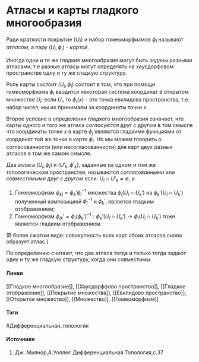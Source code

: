 # Атласы и карты гладкого многообразия
Ради краткости покрытие $\{U_{i}\}$ и набор гомеоморфизмов $\phi_{i}$ называют *атласом*, а пару $(U_{i},\phi_{i})$ - *картой*.

Иногда одни и те же гладкие многообразия могут быть заданы разными атласами, т.е разные атласы могут определять на хаусдорфовом пространстве одну и ту же гладкую структуру.

Роль карты состоит $(U_{i},\phi_{i})$ состоит в том, что при помощи гомеоморфизма $\phi_{i}$ вводится некоторая система координат в открытом множестве $U_{i}$: если $U_{i}$, то $\phi_{i}(x)$ - это точка евклидова пространства, т.е. набор чисел; мы их принимаем за координаты точки $x$.

Второе условие в определении гладкого многообразия означает, что карты одного и того же атласа *согласуются* друг с другом в том смысле что координаты точки $x$ в карте $\phi_{j}$ являются гладкими функциями от координат той же точки в карте $\phi_{i}$. Но мы можем говорить о согласованности (или несогласованности) для карт двух разных атласов в том же самом смысле.

Два атласа $(U_{i},\phi_{i})$ и $(U'_{k},\phi'_{k})$, заданные на одном и том же топологическом пространстве, называются *согласованными* или *совместимыми друг с другом* если: $U_{i}\cap U'_{k}\ne\emptyset$, и
1. Гомеоморфизм $\phi_{ki}=\phi_{k}'\phi_{i}^{-1}$ множества $\phi_{i}(U_{i}\cap U_{k}')$ на $\phi_{k}'(U_{i}\cap U_{k}')$ полученный композицией $\phi_{i}^{-1}$ и $\phi_{k}'$, является гладким отображением; 
2. Гомеоморфизм $\phi_{ik}'=\phi_{i}(\phi_{k}')^{-1}:\phi_{k}'(U_{i}\cap U_{k}')\rightarrow\phi_{i}(U_{i}\cap U_{k}')$ тоже является гладким отображением.

(В более сжатом виде: совокупность всех карт обоих атласов снова образует атлас.)

По определению считают, что два атласа тогда и только тогда задают одну и ту же гладкую структуру, когда они совместимы.
#### Линки
 [[Гладкое многообразие]],
 [[Хаусдорффово пространство]],
 [[Гладкое отображение]],
 [[Покрытие множества]],
 [[Евклидово пространство]],
 [[Открытое множество]],
 [[Множество]],
 [[Гомеоморфизм]]
#### Тэги 
 #Дифференциальная_топология 
#### Источники
 1. Дж. Милнор,А.Уоллес Дифференциальная Топология,с.37